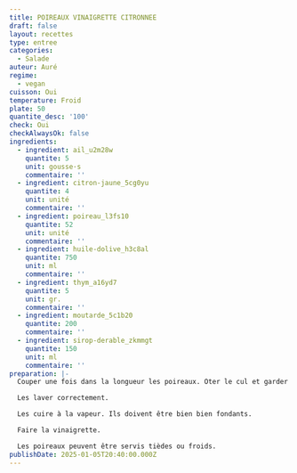 ```yaml
---
title: POIREAUX VINAIGRETTE CITRONNEE
draft: false
layout: recettes
type: entree
categories:
  - Salade
auteur: Auré
regime:
  - vegan
cuisson: Oui
temperature: Froid
plate: 50
quantite_desc: '100'
check: Oui
checkAlwaysOk: false
ingredients:
  - ingredient: ail_u2m28w
    quantite: 5
    unit: gousse·s
    commentaire: ''
  - ingredient: citron-jaune_5cg0yu
    quantite: 4
    unit: unité
    commentaire: ''
  - ingredient: poireau_l3fs10
    quantite: 52
    unit: unité
    commentaire: ''
  - ingredient: huile-dolive_h3c8al
    quantite: 750
    unit: ml
    commentaire: ''
  - ingredient: thym_a16yd7
    quantite: 5
    unit: gr.
    commentaire: ''
  - ingredient: moutarde_5c1b20
    quantite: 200
    commentaire: ''
  - ingredient: sirop-derable_zkmmgt
    quantite: 150
    unit: ml
    commentaire: ''
preparation: |-
  Couper une fois dans la longueur les poireaux. Oter le cul et garder le vert.

  Les laver correctement.

  Les cuire à la vapeur. Ils doivent être bien bien fondants.

  Faire la vinaigrette.

  Les poireaux peuvent être servis tièdes ou froids.
publishDate: 2025-01-05T20:40:00.000Z
---
```

